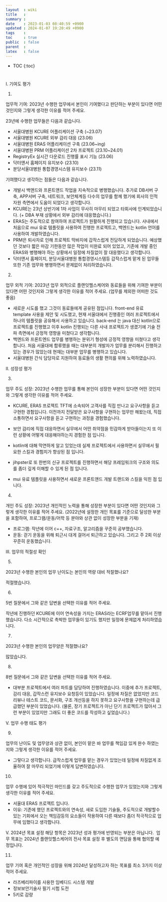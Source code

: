 ```yaml
---
layout  : wiki
title   : 
summary : 
date    : 2023-01-03 08:40:59 +0900
updated : 2024-01-07 19:20:49 +0900
tags    : 
toc     : true
public  : false
parent  : 
latex   : false
---
```

* TOC
{:toc}

# 

I. 기여도 평가

1.
업무적 기여: 2023년 수행한 업무에서 본인이 기여했다고 판단하는 부분이 있다면 어떤 것인지와 그렇게 생각한 이유를 적어 주세요.

23년에 수행한 업무들은 다음과 같습니다.

- 서울대병원 KCURE 어플리케이션 구축 (~23.07)
- 서울대병원 KCURE 외부 감리 대응 (23.06)
- 서울대병원 ERAS 어플리케이션 구축 (23.06~ing)
- 서울대병원 PRM 어플리케이션 2차 프로젝트 (23.10~24.01)
- RegistryEx 실시간 다운로드 진행률 표시 기능 (23.06)
- 닥터앤서 홈페이지 유지보수 (23.10)
- 분당서울대병원 통합경영시스템 유지보수 (23.11)


기여했다고 생각하는 점들은 다음과 같습니다.
- 개발시 백앤드와 프론트앤드 작업을 지속적으로 병행했습니다. 추가로 DB서버 구축, APP서버 구축, 네트워크, 보안체계등 다수의 업무를 함께 했기에 회사의 인적 자원 측면에서 도움이 되었다고 생각합니다. 
- KCURE는 23년 상반기에 1차 사업이 무사히 마무리 되었고 타회사에 인계되었습니다. (+ DBA 부재 상황에서 외부 감리에 대응했습니다.)
- ERAS는 주도적으로 참여하여 프로젝트가 원활하게 진행되고 있습니다. 사내에서 처음으로 mui 유료 템플릿을 사용하여 진행한 프로젝트고, 백엔드는 kotlin 언어를 사용하여 개발하였습니다. 
- PRM은 퇴사자로 인해 프로젝트 막바지에 갑작스럽게 전담하게 되었습니다. 예상했던 것보다 짧은 마감 기한동안 많은 작업이 미완료 되어 있었고, 기존에 개발 중인 ERAS와 병행해야 하는 상황에서 일정에 차질없이 잘 대응했다고 생각합니다. 
- 닥터앤서 홈페이지, 분당서울대병원 통합경영시스템등 갑작스럽게 맡게 된 업무들 또한 기존 업무와 병행하면서 문제없이 처리하였습니다.


2.
업무 외적 기여: 2023년 업무 외적으로 플랜잇헬스케어와 동료들을 위해 기여한 부분이 있다면 어떤 것인지와 그렇게 생각한 이유를 적어 주세요. (업무를 제외한 어떠한 것도 좋음)

- 새로운 시도를 했고 그것이 동료들에게 공유된 점입니다. 
front-end 유료 template 사용을 제안 및 시도했고, 현재 서울대에서 진행중인 여러 프로젝트에서 하나의 템플릿을 공유해서 사용하고 있습니다. 
back-end 는 java 대신 kotlin으로 프로젝트를 진행했고 이후 kotlin 진행되는 다른 사내 프로젝트가 생겼기에 기술 전파 측면에서 긍정적 영향을 미쳤다고 생각합니다.
- 백엔드와 프론트엔드 업무를 병행하는 분위기 형성에 긍정적 영향을 미쳤다고 생각합니다. 처음 서울대에 합류했을 때는 대부분의 개발자가 업무를 분리해서 진행하고 있는 경우가 많았는데 현재는 대부분 업무를 병행하고 있습니다.
- 서울대병원 간식 담당자로 지원하여 동료들의 생활 편의를 위해 노력하였습니다.



II. 성장성 평가

3.
업무 주도 성장: 2023년 수행한 업무를 통해 본인이 성장한 부분이 있다면 어떤 것인지와 그렇게 생각한 이유를 적어 주세요.

- KCURE, ERAS 프로젝트 TFT에 소속되어  고객사를 직접 만나고 요구사항을 듣고 구현한 경험입니다. 
이전까지 전달받은 요구사항을 구현하는 업무만 해왔는데, 직접 소통하면서 요구사항을 듣고 구현하는 과정을 경험했습니다.

- 보안 감리에 직접 대응하면서 실무에서 어떤 취약점을 민감하게 받아들이는지 또 이런 상황에 어떻게 대응해야하는지 경험한 점 입니다.

- kotlin에 대해 막연하게 알고 있었는데 실제 프로젝트에서 사용하면서 실무에서 필요한 스킬과 경험치가 향상된 점 입니다.

- jihpster로 또 한번의 신규 프로젝트를 진행하면서 해당 프레임워크의 구조와 의도를 좀더 깊게 이해할 수 있게 된 점 입니다.

- mui 유료 템플릿을 사용하면서 새로운 프론트앤드 개발 트랜드와 스킬을 익힌 점 입니다.
  
  
  
4.
개인 주도 성장: 2023년 개인적인 노력을 통해 성장한 부분이 있다면 어떤 것인지와 그렇게 생각한 이유를 적어 주세요. (2022년에 설정한 개인 목표를 기준으로 달성한 부분을 포함하여, 프로그램/운동/어학 등 분야와 상관 없이 성장한 부분을 기재)

- 프로그램: 작년에 이어 c++, 자료구조, 알고리즘을 꾸준히 공부했습니다.
- 운동: 걷기 운동을 위해 퇴근시 대게 걸어서 퇴근하고 있습니다. 그리고 주 2회 이상 꾸준히 운동했습니다. 
 
 
III. 업무의 적절성 확인

5.
2023년 수행한 본인의 업무 난이도는 본인의 역량 대비 적절했나요?

적절했습니다.

6.
5번 질문에서 그와 같은 답변을 선택한 이유를 적어 주세요.

작년에 진행하던 KCURE에 이어 연속성을 가지는 ERAS라는 ECRF업무를 맡아서 진행했습니다. 
다소 시간적으로 촉박한 업무들이 있기도 했지만 일정에 문제없게 처리하였습니다.


7.
2023년 수행한 본인의 업무양은 적절했나요?

많았습니다.

8.
8번 질문에서 그와 같은 답변을 선택한 이유를 적어 주세요.

- 대부분 프로젝트에서 여러 파트를 담당하여 진행하였습니다. 이중에 추가 프로젝트, 감리 대응, 갑작스런 유지보수 요청등이 있었습니다.
일정에 차질은 없었지만 코드 리뷰나 테스트 코드, 문서화, 구조 개선등을 하지 못하고 요구사항을 구현하는데 급급했던 부분이 있었습니다.
(물론, 장기 프로젝트가 아닌 단기 프로젝트가 많아서 그런 부분이 있었지만 그래도 더 좋은 코드를 작성하고 싶었습니다.)


V. 업무 수행 태도 평가

9.
업무의 난이도 및 업무양과 상관 없이, 본인이 맡은 바 업무를 책임감 있게 완수 하였는지와 그렇게 생각한 이유를 적어 주세요.

- 그렇다고 생각합니다. 급작스럽게 업무를 맡는 경우가 있었는데 일정에 차질없게 조율하여 잘 마무리 되었기에 이렇게 답변하였습니다.

10.
업무 수행에 있어 적극적인 마인드를 갖고 주도적으로 수행한 업무가 있었는지와 그렇게 생각한 이유를 적어 주세요.

- 서울대 ERAS 프로젝트 입니다.
- 이유: 기존에 했던 프로젝트와의 연속성, 새로 도입한 기술들, 주도적으로 개발할수 있는 기회에서 오는 책임감등의 요소들이 작용하여 다른 때보다 좀더 적극적으로 업무에 임했다고 생각합니다.  



V. 2024년 목표 설정
해당 항목은 2023년 성과 평가에 반영되는 부분은 아닙니다. 
업무 목표는 2024년 플랜잇헬스케어의 전사 목표 설정 후 별도의 면담을 통해 협의할 예정입니다.

11.
업무 기여 혹은 개인적인 성장을 위해 2024년 달성하고자 하는 목표를 최소 3가지 이상 적어 주세요.

- 라즈베리파이를 사용한 임베디드 시스템 개발
- 정보보안기술사 필기 시험 도전
- 5키로 감량
